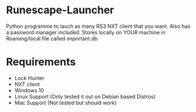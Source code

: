 # Runescape-Launcher
Python programme to lauch as many RS3 NXT client that you want.
Also has a password manager included. Stores locally on YOUR machine in Roaming/local file called important.db

# Requirements
- Lock Hunter
- NXT client
- Windows 10
- Linux Support (Only tested it out on Debian based Distros)
- Mac Support (Not tested but should work)


